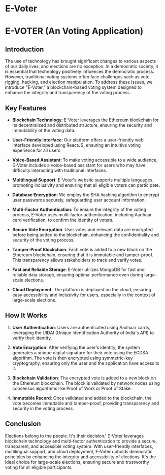 # E-Voter

# E-VOTER (An Voting Application)

## Introduction

The use of technology has brought significant changes to various aspects of our daily lives, and elections are no exception. In a democratic society, it is essential that technology positively influences the democratic process. However, traditional voting systems often face challenges such as vote rigging, hacking, and election manipulation. To address these issues, we introduce "E-Voter," a blockchain-based voting system designed to enhance the integrity and transparency of the voting process.

## Key Features

- **Blockchain Technology**: E-Voter leverages the Ethereum blockchain for its decentralized and distributed structure, ensuring the security and immutability of the voting data.

- **User-Friendly Interface**: Our platform offers a user-friendly web interface developed using ReactJS, ensuring an intuitive voting experience for all users.

- **Voice-Based Assistant**: To make voting accessible to a wide audience, E-Voter includes a voice-based assistant for users who may have difficulty interacting with traditional interfaces.

- **Multilingual Support**: E-Voter's website supports multiple languages, promoting inclusivity and ensuring that all eligible voters can participate.

- **Database Encryption**: We employ the SHA hashing algorithm to encrypt user passwords securely, safeguarding user account information.

- **Multi-Factor Authentication**: To ensure the integrity of the voting process, E-Voter uses multi-factor authentication, including Aadhaar card verification, to confirm the identity of voters.

- **Secure Vote Encryption**: User votes and relevant data are encrypted before being added to the blockchain, enhancing the confidentiality and security of the voting process.

- **Tamper-Proof Blockchain**: Each vote is added to a new block on the Ethereum blockchain, ensuring that it is immutable and tamper-proof. This transparency allows stakeholders to track and verify votes.

- **Fast and Reliable Storage**: E-Voter utilizes MongoDB for fast and reliable data storage, ensuring optimal performance even during large-scale elections.

- **Cloud Deployment**: The platform is deployed on the cloud, ensuring easy accessibility and inclusivity for users, especially in the context of large-scale elections.

## How It Works

1. **User Authentication**: Users are authenticated using Aadhaar cards, leveraging the UIDAI (Unique Identification Authority of India's API) to verify their identity.

2. **Vote Encryption**: After verifying the user's identity, the system generates a unique digital signature for their vote using the ECDSA algorithm. The vote is then encrypted using symmetric-key cryptography, ensuring only the user and the application have access to it.

3. **Blockchain Validation**: The encrypted vote is added to a new block on the Ethereum blockchain. The block is validated by network nodes using consensus algorithms like Proof of Work or Proof of Stake.

4. **Immutable Record**: Once validated and added to the blockchain, the vote becomes immutable and tamper-proof, providing transparency and security in the voting process.

## Conclusion

Elections belong to the people. It's their decision.' E-Voter leverages blockchain technology and multi-factor authentication to provide a secure, transparent, and accessible voting system. With user-friendly interfaces, multilingual support, and cloud deployment, E-Voter upholds democratic principles by enhancing the integrity and accessibility of elections. It's the ideal choice for large-scale elections, ensuring secure and trustworthy voting for all eligible participants.


